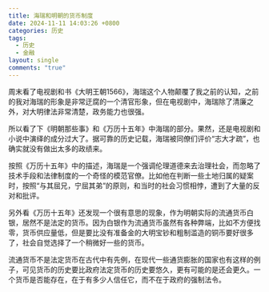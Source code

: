 ```yaml
---
title: 海瑞和明朝的货币制度
date: 2024-11-11 14:03:26 +0800
categories: 历史
tags:
  - 历史
  - 金融
layout: single
comments: "true"
---
```

周末看了电视剧和书《大明王朝1566》，海瑞这个人物颠覆了我之前的认知，之前的我对海瑞的形象是非常迂腐的一个清官形象，但在电视剧中，海瑞除了清廉之外，对大明律法非常清楚，政务能力也很强。

所以看了下《明朝那些事》和《万历十五年》中海瑞的部分。果然，还是电视剧和小说中演绎的成分过大了。据可靠的历史记载，海瑞被同僚们评价“志大才疏”，也确实就没有做出太多的政绩来。

按照《万历十五年》中的描述，海瑞是一个强调伦理道德来去治理社会，而忽略了技术手段和法律制度的一个奇怪的模范官僚。比如他在判断一些土地归属的疑案时，按照“与其屈兄，宁屈其弟”的原则，和当时的社会习惯相悖，遭到了大量的反对和批评。

另外看《万历十五年》还发现一个很有意思的现象，作为明朝实际的流通货币白银，居然不是法定的货币。因为白银作为流通货币虽然有各种弊端，比如不方便找零，货币供应量低，但是要比没有准备金的大明宝钞和粗制滥造的铜币要好很多了，社会自觉选择了一个稍微好一些的货币。

流通货币不是法定货币在古代中有先例，在现代一些通货膨胀的国家也有这样的例子，可见货币的历史要比政府法定货币的历史要悠久，更有可能的是还会更久。一个货币是否能存在，在于有多少人信任它，而不在于政府的强制法令。
